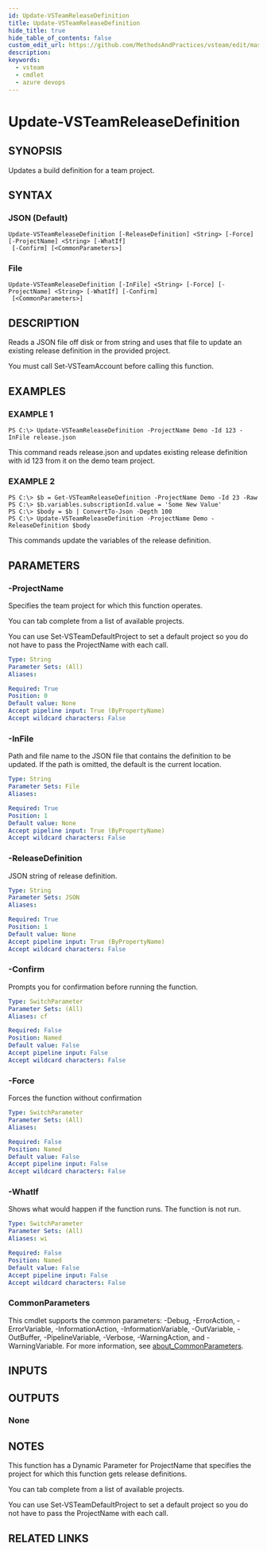 ```yaml
---
id: Update-VSTeamReleaseDefinition
title: Update-VSTeamReleaseDefinition
hide_title: true
hide_table_of_contents: false
custom_edit_url: https://github.com/MethodsAndPractices/vsteam/edit/master/.docs/Update-VSTeamReleaseDefinition.md
description: 
keywords:
  - vsteam
  - cmdlet
  - azure devops
---
```


# Update-VSTeamReleaseDefinition

## SYNOPSIS
Updates a build definition for a team project.

## SYNTAX

### JSON (Default)
```
Update-VSTeamReleaseDefinition [-ReleaseDefinition] <String> [-Force] [-ProjectName] <String> [-WhatIf]
 [-Confirm] [<CommonParameters>]
```

### File
```
Update-VSTeamReleaseDefinition [-InFile] <String> [-Force] [-ProjectName] <String> [-WhatIf] [-Confirm]
 [<CommonParameters>]
```

## DESCRIPTION
Reads a JSON file off disk or from string and uses that file to update an existing release definition in the provided project.

You must call Set-VSTeamAccount before calling this function.

## EXAMPLES

### EXAMPLE 1
```
PS C:\> Update-VSTeamReleaseDefinition -ProjectName Demo -Id 123 -InFile release.json
```

This command reads release.json and updates existing release definition with id 123 from it on the demo team project.

### EXAMPLE 2
```
PS C:\> $b = Get-VSTeamReleaseDefinition -ProjectName Demo -Id 23 -Raw
PS C:\> $b.variables.subscriptionId.value = 'Some New Value'
PS C:\> $body = $b | ConvertTo-Json -Depth 100
PS C:\> Update-VSTeamReleaseDefinition -ProjectName Demo -ReleaseDefinition $body
```

This commands update the variables of the release definition.

## PARAMETERS

### -ProjectName
Specifies the team project for which this function operates.

You can tab complete from a list of available projects.

You can use Set-VSTeamDefaultProject to set a default project so you do not have to pass the ProjectName with each call.

```yaml
Type: String
Parameter Sets: (All)
Aliases:

Required: True
Position: 0
Default value: None
Accept pipeline input: True (ByPropertyName)
Accept wildcard characters: False
```

### -InFile
Path and file name to the JSON file that contains the definition to be updated.
If the path is omitted, the default is the current location.

```yaml
Type: String
Parameter Sets: File
Aliases:

Required: True
Position: 1
Default value: None
Accept pipeline input: True (ByPropertyName)
Accept wildcard characters: False
```

### -ReleaseDefinition
JSON string of release definition.

```yaml
Type: String
Parameter Sets: JSON
Aliases:

Required: True
Position: 1
Default value: None
Accept pipeline input: True (ByPropertyName)
Accept wildcard characters: False
```

### -Confirm
Prompts you for confirmation before running the function.

```yaml
Type: SwitchParameter
Parameter Sets: (All)
Aliases: cf

Required: False
Position: Named
Default value: False
Accept pipeline input: False
Accept wildcard characters: False
```

### -Force
Forces the function without confirmation

```yaml
Type: SwitchParameter
Parameter Sets: (All)
Aliases:

Required: False
Position: Named
Default value: False
Accept pipeline input: False
Accept wildcard characters: False
```

### -WhatIf
Shows what would happen if the function runs.
The function is not run.

```yaml
Type: SwitchParameter
Parameter Sets: (All)
Aliases: wi

Required: False
Position: Named
Default value: False
Accept pipeline input: False
Accept wildcard characters: False
```

### CommonParameters
This cmdlet supports the common parameters: -Debug, -ErrorAction, -ErrorVariable, -InformationAction, -InformationVariable, -OutVariable, -OutBuffer, -PipelineVariable, -Verbose, -WarningAction, and -WarningVariable. For more information, see [about_CommonParameters](http://go.microsoft.com/fwlink/?LinkID=113216).

## INPUTS

## OUTPUTS

### None
## NOTES
This function has a Dynamic Parameter for ProjectName that specifies the project for which this function gets release definitions.

You can tab complete from a list of available projects.

You can use Set-VSTeamDefaultProject to set a default project so you do not have to pass the ProjectName with each call.

## RELATED LINKS

